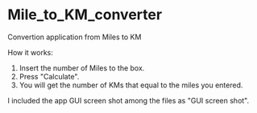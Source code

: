 # Mile_to_KM_converter
Convertion application from Miles to KM

How it works:
1. Insert the number of Miles to the box.
2. Press "Calculate".
3. You will get the number of KMs that equal to the miles you entered.

I included the app GUI screen shot among the files as "GUI screen shot".
